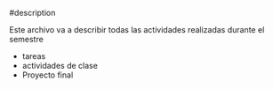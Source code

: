 #description 

Este archivo va a describir todas las actividades realizadas durante el semestre 
- tareas 
- actividades de clase 
- Proyecto final 
